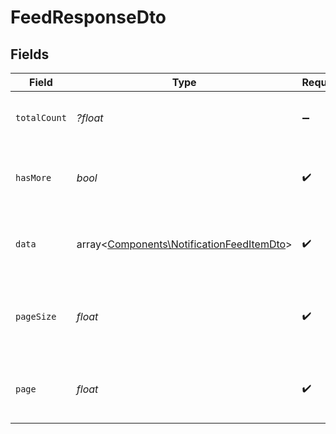 # FeedResponseDto


## Fields

| Field                                                                                           | Type                                                                                            | Required                                                                                        | Description                                                                                     | Example                                                                                         |
| ----------------------------------------------------------------------------------------------- | ----------------------------------------------------------------------------------------------- | ----------------------------------------------------------------------------------------------- | ----------------------------------------------------------------------------------------------- | ----------------------------------------------------------------------------------------------- |
| `totalCount`                                                                                    | *?float*                                                                                        | :heavy_minus_sign:                                                                              | Total number of notifications available.                                                        | 5                                                                                               |
| `hasMore`                                                                                       | *bool*                                                                                          | :heavy_check_mark:                                                                              | Indicates if there are more notifications to load.                                              | true                                                                                            |
| `data`                                                                                          | array<[Components\NotificationFeedItemDto](../../Models/Components/NotificationFeedItemDto.md)> | :heavy_check_mark:                                                                              | Array of notifications returned in the response.                                                |                                                                                                 |
| `pageSize`                                                                                      | *float*                                                                                         | :heavy_check_mark:                                                                              | The number of notifications returned in this response.                                          | 2                                                                                               |
| `page`                                                                                          | *float*                                                                                         | :heavy_check_mark:                                                                              | The current page number of the notifications.                                                   | 1                                                                                               |